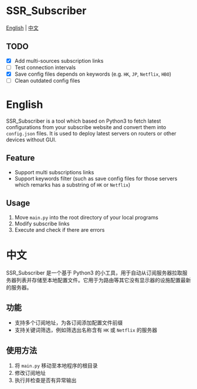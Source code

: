 # SSR_Subscriber

[English](#English) | [中文](#中文)

## TODO

+ [x] Add multi-sources subscription links
+ [ ] Test connection intervals
+ [x] Save config files depends on keywords (e.g. `HK`, `JP`, `Netflix`, `HBO`)
+ [ ] Clean outdated config files

# English

SSR_Subscriber is a tool which based on Python3 to fetch latest configurations from your subscribe website and convert them into `config.json` files. It is used to deploy latest servers on routers or other devices without GUI.

## Feature

* Support multi subscriptions links
* Support keywords filter (such as save config files for those servers which remarks has a substring of `HK` or `Netflix`)



## Usage

1. Move `main.py` into the root directory of your local programs
2. Modify subscribe links
3. Execute and check if there are errors

# 中文

SSR_Subscriber 是一个基于 Python3 的小工具，用于自动从订阅服务器拉取服务器列表并存储至本地配置文件。它用于为路由等其它没有显示器的设施配置最新的服务器。

## 功能

* 支持多个订阅地址，为各订阅添加配置文件前缀
* 支持关键词筛选，例如筛选出名称含有 `HK` 或 `Netflix` 的服务器

## 使用方法

1. 将 `main.py` 移动至本地程序的根目录
2. 修改订阅地址
3. 执行并检查是否有异常输出